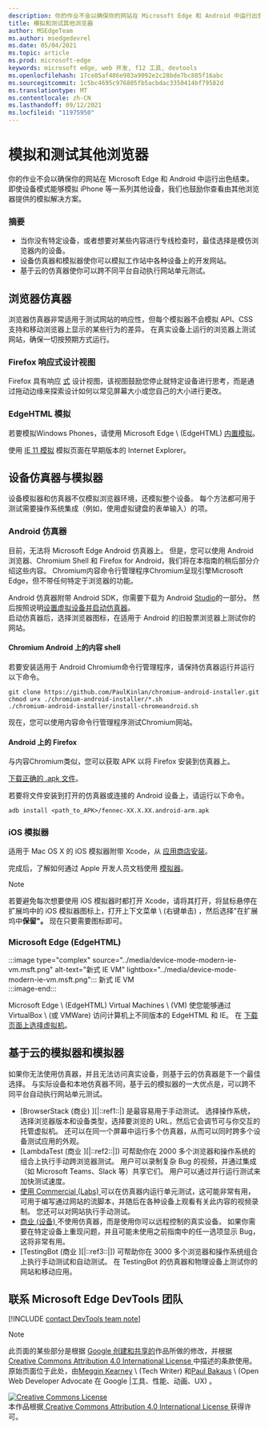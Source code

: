 ```yaml
---
description: 你的作业不会以确保你的网站在 Microsoft Edge 和 Android 中运行出色结束。  即使设备模式能够模拟 iPhone 等一系列其他设备，我们也鼓励你查看由其他浏览器提供的模拟解决方案。
title: 模拟和测试其他浏览器
author: MSEdgeTeam
ms.author: msedgedevrel
ms.date: 05/04/2021
ms.topic: article
ms.prod: microsoft-edge
keywords: microsoft edge, web 开发, f12 工具, devtools
ms.openlocfilehash: 17ce85af486e983a9092e2c28bde7bc885f16abc
ms.sourcegitcommit: 1c5bc4695c976805fb5acbdac3350414bf79582d
ms.translationtype: MT
ms.contentlocale: zh-CN
ms.lasthandoff: 09/12/2021
ms.locfileid: "11975950"
---
```

<!-- Copyright Meggin Kearney and Paul Bakaus

   Licensed under the Apache License, Version 2.0 (the "License");
   you may not use this file except in compliance with the License.
   You may obtain a copy of the License at

       https://www.apache.org/licenses/LICENSE-2.0

   Unless required by applicable law or agreed to in writing, software
   distributed under the License is distributed on an "AS IS" BASIS,
   WITHOUT WARRANTIES OR CONDITIONS OF ANY KIND, either express or implied.
   See the License for the specific language governing permissions and
   limitations under the License.  -->
# <a name="emulate-and-test-other-browsers"></a>模拟和测试其他浏览器  

你的作业不会以确保你的网站在 Microsoft Edge 和 Android 中运行出色结束。  即使设备模式能够模拟 iPhone 等一系列其他设备，我们也鼓励你查看由其他浏览器提供的模拟解决方案。  

### <a name="summary"></a>摘要  

*   当你没有特定设备，或者想要对某些内容进行专线检查时，最佳选择是模仿浏览器内的设备。  
*   设备仿真器和模拟器使你可以模拟工作站中各种设备上的开发网站。  
*   基于云的仿真器使你可以跨不同平台自动执行网站单元测试。  

## <a name="browser-emulators"></a>浏览器仿真器  

浏览器仿真器非常适用于测试网站的响应性，但每个模拟器不会模拟 API、CSS 支持和移动浏览器上显示的某些行为的差异。  在真实设备上运行的浏览器上测试网站，确保一切按预期方式运行。  

### <a name="firefox-responsive-design-view"></a>Firefox 响应式设计视图  

Firefox 具有响应 [式][MDNResponsiveDesignMode] 设计视图，该视图鼓励您停止就特定设备进行思考，而是通过拖动边缘来探索设计如何以常见屏幕大小或您自己的大小进行更改。  

### <a name="edgehtml-emulation"></a>EdgeHTML 模拟  

若要模拟Windows Phones，请使用 Microsoft Edge \ (EdgeHTML\) [内置模拟][ArchiveMicrosoftEdgeDevtoolsEmulation]。  

使用 [IE 11 模拟][Ie11DevToolsEmulation] 模拟页面在早期版本的 Internet Explorer。  

## <a name="device-emulators-and-simulators"></a>设备仿真器与模拟器  

设备模拟器和仿真器不仅模拟浏览器环境，还模拟整个设备。  每个方法都可用于测试需要操作系统集成（例如，使用虚拟键盘的表单输入）的项。  

### <a name="android-emulator"></a>Android 仿真器  

<!--  
:::image type="complex" source="../media/device-mode-android-emulator-stock-browser.msft.png" alt-text="Stock Browser in Android Emulator" lightbox="../media/device-mode-android-emulator-stock-browser.msft.png":::
   Stock Browser in Android Emulator  
:::image-end:::  
-->  

目前，无法将 Microsoft Edge Android 仿真器上。  但是，您可以使用 Android 浏览器、Chromium Shell 和 Firefox for Android，我们将在本指南的稍后部分介绍这些内容。  Chromium内容命令行管理程序Chromium呈现引擎Microsoft Edge，但不带任何特定于浏览器的功能。  

Android 仿真器附带 Android SDK，你需要下载为 Android [Studio][AndroidStudioDownload]的一部分。  然后按照说明[设置虚拟设备并][AndroidStudioCreateManageVirtualDevices][启动仿真器][AndroidStudioRunAppsAndroidEmulator]。  
启动仿真器后，选择浏览器图标，在适用于 Android 的旧股票浏览器上测试你的网站。  

#### <a name="chromium-content-shell-on-android"></a>Chromium Android 上的内容 shell  

<!--  
:::image type="complex" source="../media/device-mode-android-avd-contentshell.msft.png" alt-text="Android Emulator Content Shell" lightbox="../media/device-mode-android-avd-contentshell.msft.png":::
   Android Emulator Content Shell  
:::image-end:::  
-->  

若要安装适用于 Android Chromium命令行管理程序，请保持仿真器运行并运行以下命令。  

```shell
git clone https://github.com/PaulKinlan/chromium-android-installer.git
chmod u+x ./chromium-android-installer/*.sh
./chromium-android-installer/install-chromeandroid.sh
```  

现在，您可以使用内容命令行管理程序测试Chromium网站。  

#### <a name="firefox-on-android"></a>Android 上的 Firefox  

<!--  
:::image type="complex" source="../media/device-mode-ff-on-android-emulator.msft.png" alt-text="Firefox Icon on Android Emulator" lightbox="../media/device-mode-ff-on-android-emulator.msft.png":::
   Firefox Icon on Android Emulator  
:::image-end:::  
-->  

与内容Chromium类似，您可以获取 APK 以将 Firefox 安装到仿真器上。  

[下载正确的 .apk 文件][MozillaFirefoxDownload]。  

若要将文件安装到打开的仿真器或连接的 Android 设备上，请运行以下命令。  

```shell
adb install <path_to_APK>/fennec-XX.X.XX.android-arm.apk
```  

### <a name="ios-simulator"></a>iOS 模拟器  

适用于 Mac OS X 的 iOS 模拟器附带 Xcode，从 [应用商店安装][MacAppStoreXcode]。  

完成后，了解如何通过 Apple 开发人员文档使用 [模拟器][AppleSimulatorHelp]。  

> [!NOTE]
> 若要避免每次想要使用 iOS 模拟器时都打开 Xcode，请将其打开，将鼠标悬停在扩展坞中的 iOS 模拟器图标上，打开上下文菜单 \ (右键单击\) ，然后选择"在扩展坞中**保留"。**  现在只要需要图标即可。  

###  <a name="microsoft-edge-edgehtml"></a>Microsoft Edge (EdgeHTML)   

:::image type="complex" source="../media/device-mode-modern-ie-vm.msft.png" alt-text="新式 IE VM" lightbox="../media/device-mode-modern-ie-vm.msft.png":::
   新式 IE VM  
:::image-end:::  

Microsoft Edge \ (EdgeHTML\) Virtual Machines \ (VM\) 使您能够通过 VirtualBox \ (或 VMWare\) 访问计算机上不同版本的 EdgeHTML 和 IE。  在 [下载页面上选择虚拟机][MicrosoftDeveloperEdgeVms]。  

## <a name="cloud-based-emulators-and-simulators"></a>基于云的模拟器和模拟器  

如果你无法使用仿真器，并且无法访问真实设备，则基于云的仿真器是下一个最佳选择。  与实际设备和本地仿真器不同，基于云的模拟器的一大优点是，可以跨不同平台自动执行网站单元测试。  

*   [BrowserStack (商业) ][|::ref1::|] 是最容易用于手动测试。  选择操作系统，选择浏览器版本和设备类型，选择要浏览的 URL，然后它会调节可与你交互的托管虚拟机。  还可以在同一个屏幕中运行多个仿真器，从而可以同时跨多个设备测试应用的外观。  
*   [LambdaTest (商业 ][|::ref2::|]) 可帮助你在 2000 多个浏览器和操作系统的组合上执行手动跨浏览器测试。 用户可以录制复杂 Bug 的视频，并通过集成（如 Microsoft Teams、Slack 等）共享它们。 用户可以通过并行运行测试来加快测试速度。
*   [使用 Commercial (Labs) ][SauceLabs] 可以在仿真器内运行单元测试，这可能非常有用，可用于编写通过网站的流脚本，并随后在各种设备上观看有关此内容的视频录制。  您还可以对网站执行手动测试。  
*   [商业 (设备) ][AppExperience] 不使用仿真器，而是使用你可以远程控制的真实设备。  如果你需要在特定设备上重现问题，并且可能未使用之前指南中的任一选项显示 Bug，这将非常有用。  
*   [TestingBot (商业 ][|::ref3::|]) 可帮助你在 3000 多个浏览器和操作系统组合上执行手动测试和自动测试。 在 TestingBot 的仿真器和物理设备上测试你的网站和移动应用。

## <a name="getting-in-touch-with-the-microsoft-edge-devtools-team"></a>联系 Microsoft Edge DevTools 团队  

[!INCLUDE [contact DevTools team note](../includes/contact-devtools-team-note.md)]  

<!-- links -->  

[ArchiveMicrosoftEdgeDevtoolsEmulation]: /archive/microsoft-edge/legacy/developer/devtools-guide/emulation "模拟|Microsoft Docs"  

[Ie11DevToolsEmulation]: /previous-versions/windows/internet-explorer/ie-developer/samples/dn255001(v=vs.85) "模拟浏览器、屏幕大小和 GPS 位置|Microsoft Docs"  

[MicrosoftDeveloperEdgeVms]: https://developer.microsoft.com/microsoft-edge/tools/vms "下载虚拟机"  

[AndroidStudioCreateManageVirtualDevices]: https://developer.android.com/tools/devices/managing-avds.html "创建和管理虚拟设备|Android 开发人员"  
[AndroidStudioDownload]:  https://developer.android.com/sdk/installing/studio.html "下载 Android Studio 和 SDK |Android 开发人员"  
[AndroidStudioRunAppsAndroidEmulator]: https://developer.android.com/tools/devices/emulator.html "在 Android 设备上Emulator |Android 开发人员"  

[AppExperience]: https://www.sigos.com/app-experience/ "应用体验"  
[AppleSimulatorHelp]: https://help.apple.com/simulator/mac/current "模拟器帮助 - 当前|Apple"  
[BrowserStack]: https://www.browserstack.com/automate "BrowserStack"  
[MacAppStoreXcode]: https://itunes.apple.com/app/xcode/id497799835 "Mac 应用商店上的 Xcode"  
[MDNResponsiveDesignMode]: https://developer.mozilla.org/docs/Tools/Responsive_Design_View "响应式设计|MDN"  
[MozillaFirefoxDownload]: https://www.mozilla.org/firefox/all/#product-android-beta "下载 Firefox 浏览器"  
[SauceLabs]: https://saucelabs.com "一些实验室"  
[LambdaTest]: https://www.lambdatest.com/ "LambdaTest" 
[TestingBot]: https://testingbot.com/ "TestingBot" 

> [!NOTE]
> 此页面的某些部分是根据 [Google 创建和共享的][GoogleSitePolicies]作品所做的修改，并根据[ Creative Commons Attribution 4.0 International License ][CCA4IL]中描述的条款使用。  
> 原始页面位于此处，[](https://developers.google.com/web/tools/chrome-devtools/device-mode/testing-other-browsers)由[Meggin Kearney][MegginKearney] \ (Tech Writer\) 和[Paul Bakaus][PaulBakaus] \ (Open Web Developer Advocate 在 Google |工具、性能、动画、UX\) 。  

[![Creative Commons License][CCby4Image]][CCA4IL]  
本作品根据[ Creative Commons Attribution 4.0 International License ][CCA4IL]获得许可。  

[CCA4IL]: https://creativecommons.org/licenses/by/4.0  
[CCby4Image]: https://i.creativecommons.org/l/by/4.0/88x31.png  
[GoogleSitePolicies]: https://developers.google.com/terms/site-policies  
[KayceBasques]: https://developers.google.com/web/resources/contributors#kayce-basques  
[MegginKearney]: https://developers.google.com/web/resources/contributors#meggin-kearney  
[PaulBakaus]: https://developers.google.com/web/resources/contributors#paul-bakaus  
